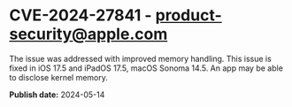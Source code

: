 # CVE-2024-27841 - product-security@apple.com

The issue was addressed with improved memory handling. This issue is fixed in iOS 17.5 and iPadOS 17.5, macOS Sonoma 14.5. An app may be able to disclose kernel memory.

**Publish date:** 2024-05-14
